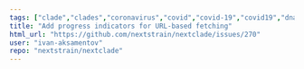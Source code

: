 ```yaml
---
tags: ["clade","clades","coronavirus","covid","covid-19","covid19","dna","help-wanted","influenza","ncov","neherlab","next-generation-sequencing","nextstrain","research","rna","sars-cov-2","science","sequences","sequencing","strain","tfeat","virus"]
title: "Add progress indicators for URL-based fetching"
html_url: "https://github.com/nextstrain/nextclade/issues/270"
user: "ivan-aksamentov"
repo: "nextstrain/nextclade"
---
```


